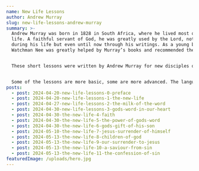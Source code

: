 ```yaml
---
name: New Life Lessons
author: Andrew Murray
slug: new-life-lessons-andrew-murray
summary: >-
  Andrew Murray was born in 1828 in South Africa, where he lived most of his
  life. A faithful servant of God, he was greatly used by the Lord, not only
  during his life but even until now through his writings. As a young believer,
  Watchman Nee was greatly helped by Murray’s books and recommended them.


  These short lessons were written by Andrew Murray for new disciples of Jesus. They are simple and basic but VERY important. Whether we are new in the Lord’s path or we’ve been there for years, these truths need to be engraved in our hearts and our understanding, not only for ourselves but also to be able to help others.


  Some of the lessons are more basic, some are more advanced. The language is simple and easy to understand, and while each lesson is rather short, there are substantial Scripture references for further study. Let each reader receive according to their capacity and growth level, as the Lord confirms His truths in the heart. He is  our Good Shepherd, and He knows how to give us our “portion of food at the proper time”.
posts:
  - post: 2024-04-20-new-life-lessons-0-preface
  - post: 2024-04-20-new-life-lessons-1-the-new-life
  - post: 2024-04-27-new-life-lessons-2-the-milk-of-the-word
  - post: 2024-04-30-new-life-lessons-3-gods-word-in-our-heart
  - post: 2024-04-30-the-new-life-4-faith
  - post: 2024-04-30-the-new-life-5-the-power-of-gods-word
  - post: 2024-04-30-the-new-life-6-gods-gift-of-his-son
  - post: 2024-05-10-the-new-life-7-jesus-surrender-of-himself
  - post: 2024-05-13-the-new-life-8-children-of-god
  - post: 2024-05-13-the-new-life-9-our-surrender-to-jesus
  - post: 2024-05-13-the-new-life-10-a-saviour-from-sin
  - post: 2024-05-13-the-new-life-11-the-confession-of-sin
featuredImage: /uploads/hero.jpg
---
```


